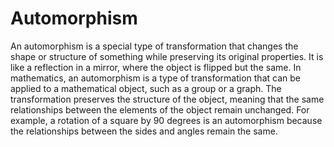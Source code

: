 # Automorphism

An automorphism is a special type of transformation that changes the shape or structure of something while preserving its original properties. It is like a reflection in a mirror, where the object is flipped but the same. In mathematics, an automorphism is a type of transformation that can be applied to a mathematical object, such as a group or a graph. The transformation preserves the structure of the object, meaning that the same relationships between the elements of the object remain unchanged. For example, a rotation of a square by 90 degrees is an automorphism because the relationships between the sides and angles remain the same.
